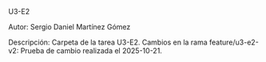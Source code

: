 U3-E2

Autor: Sergio Daniel Martínez Gómez

Descripción: Carpeta de la tarea U3-E2.
Cambios en la rama feature/u3-e2-v2: Prueba de cambio realizada el 2025-10-21.